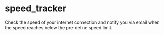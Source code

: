 # speed_tracker
 Check the speed of your internet connection and notify you via email when the speed reaches below the pre-define speed limit.  
